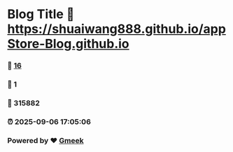 # Blog Title :link: https://shuaiwang888.github.io/appStore-Blog.github.io 
### :page_facing_up: [16](https://shuaiwang888.github.io/appStore-Blog.github.io/tag.html) 
### :speech_balloon: 1 
### :hibiscus: 315882 
### :alarm_clock: 2025-09-06 17:05:06 
### Powered by :heart: [Gmeek](https://github.com/Meekdai/Gmeek)
